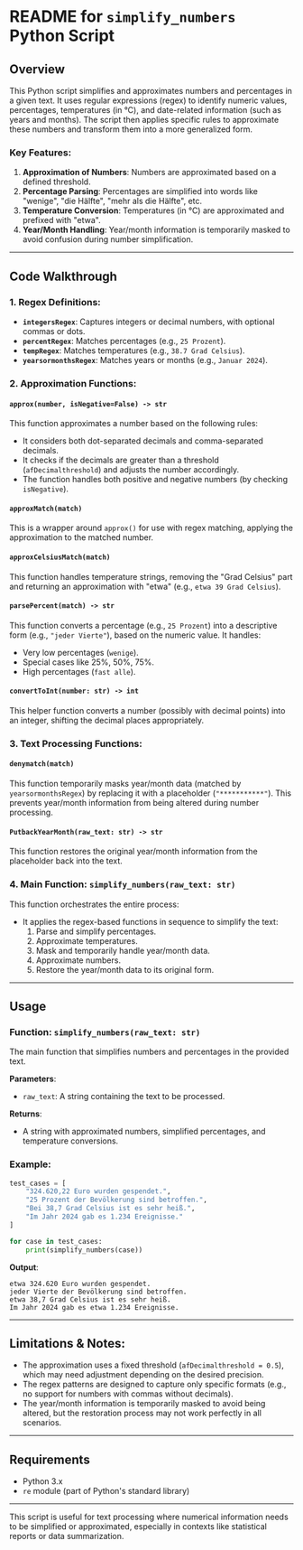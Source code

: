 # README for `simplify_numbers` Python Script

## Overview

This Python script simplifies and approximates numbers and percentages in a given text. It uses regular expressions (regex) to identify numeric values, percentages, temperatures (in °C), and date-related information (such as years and months). The script then applies specific rules to approximate these numbers and transform them into a more generalized form. 

### Key Features:
1. **Approximation of Numbers**: Numbers are approximated based on a defined threshold.
2. **Percentage Parsing**: Percentages are simplified into words like "wenige", "die Hälfte", "mehr als die Hälfte", etc.
3. **Temperature Conversion**: Temperatures (in °C) are approximated and prefixed with "etwa".
4. **Year/Month Handling**: Year/month information is temporarily masked to avoid confusion during number simplification.

---

## Code Walkthrough

### 1. **Regex Definitions**:

- **`integersRegex`**: Captures integers or decimal numbers, with optional commas or dots.
- **`percentRegex`**: Matches percentages (e.g., `25 Prozent`).
- **`tempRegex`**: Matches temperatures (e.g., `38.7 Grad Celsius`).
- **`yearsormonthsRegex`**: Matches years or months (e.g., `Januar 2024`).

### 2. **Approximation Functions**:

#### `approx(number, isNegative=False) -> str`
This function approximates a number based on the following rules:
- It considers both dot-separated decimals and comma-separated decimals.
- It checks if the decimals are greater than a threshold (`afDecimalthreshold`) and adjusts the number accordingly.
- The function handles both positive and negative numbers (by checking `isNegative`).

#### `approxMatch(match)`
This is a wrapper around `approx()` for use with regex matching, applying the approximation to the matched number.

#### `approxCelsiusMatch(match)`
This function handles temperature strings, removing the "Grad Celsius" part and returning an approximation with "etwa" (e.g., `etwa 39 Grad Celsius`).

#### `parsePercent(match) -> str`
This function converts a percentage (e.g., `25 Prozent`) into a descriptive form (e.g., `"jeder Vierte"`), based on the numeric value. It handles:
- Very low percentages (`wenige`).
- Special cases like 25%, 50%, 75%.
- High percentages (`fast alle`).

#### `convertToInt(number: str) -> int`
This helper function converts a number (possibly with decimal points) into an integer, shifting the decimal places appropriately.

### 3. **Text Processing Functions**:

#### `denymatch(match)`
This function temporarily masks year/month data (matched by `yearsormonthsRegex`) by replacing it with a placeholder (`"***********"`). This prevents year/month information from being altered during number processing.

#### `PutbackYearMonth(raw_text: str) -> str`
This function restores the original year/month information from the placeholder back into the text.

### 4. **Main Function**: `simplify_numbers(raw_text: str)`

This function orchestrates the entire process:
- It applies the regex-based functions in sequence to simplify the text:
  1. Parse and simplify percentages.
  2. Approximate temperatures.
  3. Mask and temporarily handle year/month data.
  4. Approximate numbers.
  5. Restore the year/month data to its original form.

---

## Usage

### Function: `simplify_numbers(raw_text: str)`

The main function that simplifies numbers and percentages in the provided text.

**Parameters**:
- `raw_text`: A string containing the text to be processed.

**Returns**:
- A string with approximated numbers, simplified percentages, and temperature conversions.

### Example:

```python
test_cases = [
    "324.620,22 Euro wurden gespendet.",
    "25 Prozent der Bevölkerung sind betroffen.",
    "Bei 38,7 Grad Celsius ist es sehr heiß.",
    "Im Jahr 2024 gab es 1.234 Ereignisse."
]

for case in test_cases:
    print(simplify_numbers(case))
```

**Output**:
```text
etwa 324.620 Euro wurden gespendet.
jeder Vierte der Bevölkerung sind betroffen.
etwa 38,7 Grad Celsius ist es sehr heiß.
Im Jahr 2024 gab es etwa 1.234 Ereignisse.
```

---

## Limitations & Notes:
- The approximation uses a fixed threshold (`afDecimalthreshold = 0.5`), which may need adjustment depending on the desired precision.
- The regex patterns are designed to capture only specific formats (e.g., no support for numbers with commas without decimals).
- The year/month information is temporarily masked to avoid being altered, but the restoration process may not work perfectly in all scenarios.

---

## Requirements

- Python 3.x
- `re` module (part of Python's standard library)

---

This script is useful for text processing where numerical information needs to be simplified or approximated, especially in contexts like statistical reports or data summarization.